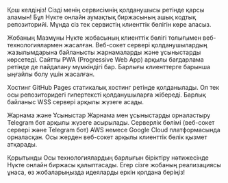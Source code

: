 Қош келдіңіз!
Сізді менің сервисімнің қолданушысы ретінде қарсы аламын! Бұл Нүкте онлайн аумақтық биржасының ашық кодтық репозиторийі. Мұнда сіз тек сервистің клиенттік бөлігін көре аласыз.

Жобаның Мазмұны
Нүкте жобасының клиенттік бөлігі толығымен веб-технологиялармен жасалған. Веб-сокет сервері қолданушылардың жазылымдарына байланысты жарнамаларды және ұсыныстарды көрсетеді. Сайтты PWA (Progressive Web App) арқылы бағдарлама ретінде де пайдалану мүмкіндігі бар. Барлығы клиенттерге барынша ыңғайлы болу үшін жасалған.

Хостинг
GitHub Pages статикалық хостинг ретінде қолданылады. Ол тек осы репозиторидегі гипертексті қолданушыларға жібереді. Барлық байланыс WSS сервері арқылы жүзеге асады.

Жарнама және Ұсыныстар
Жарнама мен ұсыныстарды орналастыру Telegram бот арқылы жүзеге асырылады. Серверлік бөлімі (веб-сокет сервері және Telegram бот) AWS немесе Google Cloud платформасында орналасқан. Осы жерден веб-сокет арқылы клиенттік бөлік қызмет атқарады.

Қорытынды
Осы технологиялардың барлығын біріктіру нәтижесінде Нүкте онлайн биржасы қалыптасады. Егер сізге жобаның реализациясы ұнаса, өз жобаларыңызда идеяларды еркін қолдана беріңіз!
